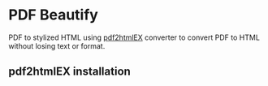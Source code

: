 # PDF Beautify

PDF to stylized HTML using [pdf2htmlEX](https://pdf2htmlex.github.io/pdf2htmlEX/ 'pdf2htmlEX') converter to convert PDF to HTML without losing text or format.

## pdf2htmlEX installation
